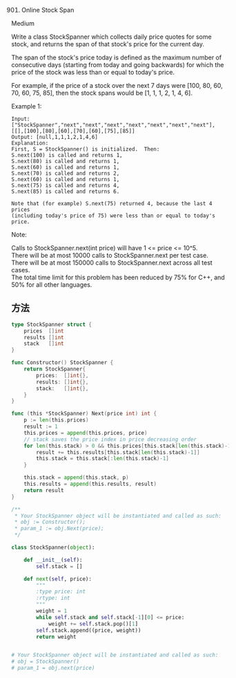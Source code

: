 901. Online Stock Span


Medium


Write a class StockSpanner which collects daily price quotes for some stock, and returns the span of that stock's price for the current day.

The span of the stock's price today is defined as the maximum number of consecutive days (starting from today and going backwards) for which the price of the stock was less than or equal to today's price.

For example, if the price of a stock over the next 7 days were [100, 80, 60, 70, 60, 75, 85], then the stock spans would be [1, 1, 1, 2, 1, 4, 6].

 

Example 1:

```
Input: ["StockSpanner","next","next","next","next","next","next","next"], [[],[100],[80],[60],[70],[60],[75],[85]]
Output: [null,1,1,1,2,1,4,6]
Explanation: 
First, S = StockSpanner() is initialized.  Then:
S.next(100) is called and returns 1,
S.next(80) is called and returns 1,
S.next(60) is called and returns 1,
S.next(70) is called and returns 2,
S.next(60) is called and returns 1,
S.next(75) is called and returns 4,
S.next(85) is called and returns 6.

Note that (for example) S.next(75) returned 4, because the last 4 prices
(including today's price of 75) were less than or equal to today's price.
```

Note:

Calls to StockSpanner.next(int price) will have 1 <= price <= 10^5.  
There will be at most 10000 calls to StockSpanner.next per test case.  
There will be at most 150000 calls to StockSpanner.next across all test cases.  
The total time limit for this problem has been reduced by 75% for C++, and 50% for all other languages.


## 方法

```go
type StockSpanner struct {
	prices  []int
	results []int
	stack   []int
}

func Constructor() StockSpanner {
	return StockSpanner{
		prices:  []int{},
		results: []int{},
		stack:   []int{},
	}
}

func (this *StockSpanner) Next(price int) int {
	p := len(this.prices)
	result := 1
	this.prices = append(this.prices, price)
    // stack saves the price index in price decreasing order
	for len(this.stack) > 0 && this.prices[this.stack[len(this.stack)-1]] <= price {
		result += this.results[this.stack[len(this.stack)-1]]
		this.stack = this.stack[:len(this.stack)-1]
	}

	this.stack = append(this.stack, p)
	this.results = append(this.results, result)
	return result
}

/**
 * Your StockSpanner object will be instantiated and called as such:
 * obj := Constructor();
 * param_1 := obj.Next(price);
 */
```



```python
class StockSpanner(object):

    def __init__(self):
        self.stack = []

    def next(self, price):
        """
        :type price: int
        :rtype: int
        """
        weight = 1
        while self.stack and self.stack[-1][0] <= price:
            weight += self.stack.pop()[1]
        self.stack.append((price, weight))
        return weight


# Your StockSpanner object will be instantiated and called as such:
# obj = StockSpanner()
# param_1 = obj.next(price)
```